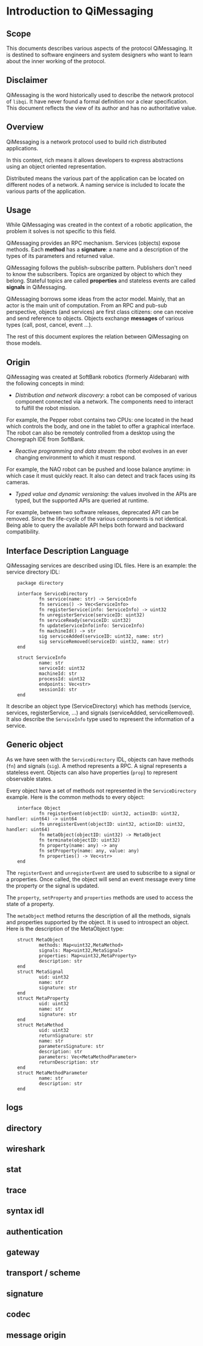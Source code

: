 # Introduction to QiMessaging

## Scope

This documents describes various aspects of the protocol QiMessaging.
It is destined to software engineers and system designers who want to
learn about the inner working of the protocol.

## Disclaimer

QiMessaging is the word historically used to describe the network
protocol of `libqi`. It have never found a formal definition nor a
clear specification. This document reflects the view of its author and
has no authoritative value.

## Overview

QiMessaging is a network protocol used to build rich distributed
applications.

In this context, rich means it allows developers to express
abstractions using an object oriented representation.

Distributed means the various part of the application can be located
on different nodes of a network. A naming service is included to
locate the various parts of the application.

## Usage

While QiMessaging was created in the context of a robotic application,
the problem it solves is not specific to this field.

QiMessaging provides an RPC mechanism. Services (objects) expose
methods. Each **method** has a **signature**: a name and a description of
the types of its parameters and returned value.

QiMessaging follows the publish-subscribe pattern. Publishers don't
need to know the subscribers. Topics are organized by object to which
they belong. Stateful topics are called **properties** and stateless
events are called **signals** in QiMessaging.

QiMessaging borrows some ideas from the actor model. Mainly, that an
actor is the main unit of computation. From an RPC and pub-sub
perspective, objects (and services) are first class citizens: one can
receive and send reference to objects. Objects exchange **messages**
of various types (call, post, cancel, event ...).

The rest of this document explores the relation between QiMessaging
on those models.

## Origin

QiMessaging was created at SoftBank robotics (formerly Aldebaran) with
the following concepts in mind:

-   _Distribution and network discovery_: a robot can be composed of
    various component connected via a network. The components need to
    interact to fulfill the robot mission.

For example, the Pepper robot contains two CPUs: one located in the
head which controls the body, and one in the tablet to offer a
graphical interface. The robot can also be remotely controlled from a
desktop using the Choregraph IDE from SoftBank.

-   _Reactive programming and data stream_: the robot evolves in an ever
    changing environment to which it must respond.

For example, the NAO robot can be pushed and loose balance anytime: in
which case it must quickly react. It also can detect and track faces
using its cameras.

-   _Typed value and dynamic versioning_: the values involved in the APIs
    are typed, but the supported APIs are queried at runtime.

For example, between two software releases, deprecated API can be
removed. Since the life-cycle of the various components is not
identical. Being able to query the available API helps both forward
and backward compatibility.

## Interface Description Language

QiMessaging services are described using IDL files. Here is an
example: the service directory IDL:

        package directory

        interface ServiceDirectory
                fn service(name: str) -> ServiceInfo
                fn services() -> Vec<ServiceInfo>
                fn registerService(info: ServiceInfo) -> uint32
                fn unregisterService(serviceID: uint32)
                fn serviceReady(serviceID: uint32)
                fn updateServiceInfo(info: ServiceInfo)
                fn machineId() -> str
                sig serviceAdded(serviceID: uint32, name: str)
                sig serviceRemoved(serviceID: uint32, name: str)
        end

        struct ServiceInfo
                name: str
                serviceId: uint32
                machineId: str
                processId: uint32
                endpoints: Vec<str>
                sessionId: str
        end

It describe an object type (ServiceDirectory) which has methods
(service, services, registerService, ...) and signals (serviceAdded,
serviceRemoved). It also describe the `ServiceInfo` type used to
represent the information of a service.

## Generic object

As we have seen with the `ServiceDirectory` IDL, objects can have
methods (`fn`) and signals (`sig`). A method represents a RPC. A
signal represents a stateless event. Objects can also have properties
(`prop`) to represent observable states.

Every object have a set of methods not represented in the
`ServiceDirectory` example. Here is the common methods to every
object:

        interface Object
                fn registerEvent(objectID: uint32, actionID: uint32, handler: uint64) -> uint64
                fn unregisterEvent(objectID: uint32, actionID: uint32, handler: uint64)
                fn metaObject(objectID: uint32) -> MetaObject
                fn terminate(objectID: uint32)
                fn property(name: any) -> any
                fn setProperty(name: any, value: any)
                fn properties() -> Vec<str>
        end

The `registerEvent` and `unregisterEvent` are used to subscribe to a
signal or a properties. Once called, the object will send an event
message every time the property or the signal is updated.

The `property`, `setProperty` and `properties` methods are used to
access the state of a property.

The `metaObject` method returns the description of all the methods,
signals and properties supported by the object. It is used to
introspect an object. Here is the description of the MetaObject type:

        struct MetaObject
                methods: Map<uint32,MetaMethod>
                signals: Map<uint32,MetaSignal>
                properties: Map<uint32,MetaProperty>
                description: str
        end
        struct MetaSignal
                uid: uint32
                name: str
                signature: str
        end
        struct MetaProperty
                uid: uint32
                name: str
                signature: str
        end
        struct MetaMethod
                uid: uint32
                returnSignature: str
                name: str
                parametersSignature: str
                description: str
                parameters: Vec<MetaMethodParameter>
                returnDescription: str
        end
        struct MetaMethodParameter
                name: str
                description: str
        end

## logs

## directory

## wireshark

## stat

## trace

## syntax idl

## authentication

## gateway

## transport / scheme

## signature

## codec

## message origin
